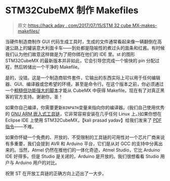 # STM32CubeMX 制作 Makefiles

> 原文:[https://hack aday . com/2017/07/15/STM 32 cube MX-makes-makefiles/](https://hackaday.com/2017/07/15/stm32cubemx-makes-makefiles/)

当硬件制造商制作 GUI 代码生成工具时，生成的文件通常看起来像一辆翻倒在高速公路上的罐装意大利面卡车——到处都是隐喻性的煮过头的面条和红酱。有时候我们认为他们故意这样做是为了把你绑在他们的 IDE 里。st 的图形 STM32CubeMX 的最新版本并非如此，它会引导您完成一个愉快的 pin 分配过程，然后转储出一个干净的 Makefile。

是的，没错。这是一个制造商软件套件，它输出的东西实际上可以用于任何编辑器、GUI、编译器或您希望的环境，甚至是命令行。在这个版本之前，你必须通过一个[粗糙但功能强大的脚本](https://github.com/baoshi/CubeMX2Makefile)才能从 CubeMX 中获得 Makefile。现在有了对真正黑客的官方支持。谢谢你，圣！

如果你自己编译，你需要更新`BINPATH`变量来指向你的编译器。(我们自己使用优秀的 [GNU ARM 嵌入式工具链](https://launchpad.net/gcc-arm-embedded/+download)，它非常容易安装在几乎任何 Linux 上。)如果你想在 Eclipse IDE 上使用 STM32CubeMX，【kali prasad yadav】给我们发来了 [PDF 指令](https://hackaday.com/wp-content/uploads/2017/07/tutorial.pdf)——不难。

如果你怀疑一个免费的、开放的、不受限制的工具链的可用性对一个芯片厂商来说有多重要，我们会提到 AVR 和 Arduino 平台，它们是从对 GCC 的支持中分离出来的。当然，Atmel 仍然在推他们的一体化奇迹，Atmel Studio，它比 Arduino IDE 好得多。但是 Studio 是关闭的，Arduino 是开放的。我们很想看看 Studio 用户与 Arduino 用户的对比。

祝贺 ST 在开放工具链的正确方向上迈出了一大步。